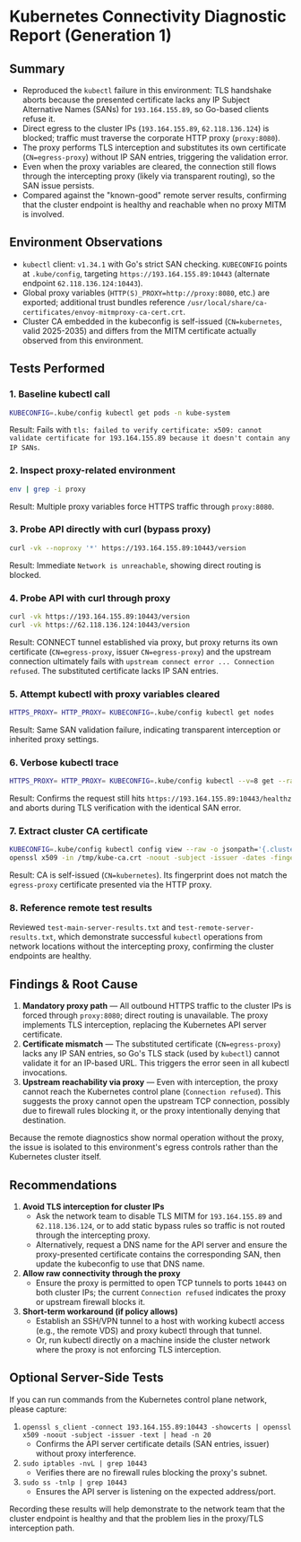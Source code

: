 # Kubernetes Connectivity Diagnostic Report (Generation 1)

## Summary
- Reproduced the `kubectl` failure in this environment: TLS handshake aborts because the presented certificate lacks any IP Subject Alternative Names (SANs) for `193.164.155.89`, so Go-based clients refuse it.
- Direct egress to the cluster IPs (`193.164.155.89`, `62.118.136.124`) is blocked; traffic must traverse the corporate HTTP proxy (`proxy:8080`).
- The proxy performs TLS interception and substitutes its own certificate (`CN=egress-proxy`) without IP SAN entries, triggering the validation error.
- Even when the proxy variables are cleared, the connection still flows through the intercepting proxy (likely via transparent routing), so the SAN issue persists.
- Compared against the "known-good" remote server results, confirming that the cluster endpoint is healthy and reachable when no proxy MITM is involved.

## Environment Observations
- `kubectl` client: `v1.34.1` with Go's strict SAN checking. `KUBECONFIG` points at `.kube/config`, targeting `https://193.164.155.89:10443` (alternate endpoint `62.118.136.124:10443`).
- Global proxy variables (`HTTP(S)_PROXY=http://proxy:8080`, etc.) are exported; additional trust bundles reference `/usr/local/share/ca-certificates/envoy-mitmproxy-ca-cert.crt`.
- Cluster CA embedded in the kubeconfig is self-issued (`CN=kubernetes`, valid 2025-2035) and differs from the MITM certificate actually observed from this environment.

## Tests Performed

### 1. Baseline kubectl call
```bash
KUBECONFIG=.kube/config kubectl get pods -n kube-system
```
Result: Fails with `tls: failed to verify certificate: x509: cannot validate certificate for 193.164.155.89 because it doesn't contain any IP SANs`.

### 2. Inspect proxy-related environment
```bash
env | grep -i proxy
```
Result: Multiple proxy variables force HTTPS traffic through `proxy:8080`.

### 3. Probe API directly with curl (bypass proxy)
```bash
curl -vk --noproxy '*' https://193.164.155.89:10443/version
```
Result: Immediate `Network is unreachable`, showing direct routing is blocked.

### 4. Probe API with curl through proxy
```bash
curl -vk https://193.164.155.89:10443/version
curl -vk https://62.118.136.124:10443/version
```
Result: CONNECT tunnel established via proxy, but proxy returns its own certificate (`CN=egress-proxy`, issuer `CN=egress-proxy`) and the upstream connection ultimately fails with `upstream connect error ... Connection refused`. The substituted certificate lacks IP SAN entries.

### 5. Attempt kubectl with proxy variables cleared
```bash
HTTPS_PROXY= HTTP_PROXY= KUBECONFIG=.kube/config kubectl get nodes
```
Result: Same SAN validation failure, indicating transparent interception or inherited proxy settings.

### 6. Verbose kubectl trace
```bash
HTTPS_PROXY= HTTP_PROXY= KUBECONFIG=.kube/config kubectl --v=8 get --raw /healthz
```
Result: Confirms the request still hits `https://193.164.155.89:10443/healthz` and aborts during TLS verification with the identical SAN error.

### 7. Extract cluster CA certificate
```bash
KUBECONFIG=.kube/config kubectl config view --raw -o jsonpath='{.clusters[0].cluster.certificate-authority-data}' | base64 -d > /tmp/kube-ca.crt
openssl x509 -in /tmp/kube-ca.crt -noout -subject -issuer -dates -fingerprint -sha256
```
Result: CA is self-issued (`CN=kubernetes`). Its fingerprint does not match the `egress-proxy` certificate presented via the HTTP proxy.

### 8. Reference remote test results
Reviewed `test-main-server-results.txt` and `test-remote-server-results.txt`, which demonstrate successful `kubectl` operations from network locations without the intercepting proxy, confirming the cluster endpoints are healthy.

## Findings & Root Cause
1. **Mandatory proxy path** — All outbound HTTPS traffic to the cluster IPs is forced through `proxy:8080`; direct routing is unavailable. The proxy implements TLS interception, replacing the Kubernetes API server certificate.
2. **Certificate mismatch** — The substituted certificate (`CN=egress-proxy`) lacks any IP SAN entries, so Go's TLS stack (used by `kubectl`) cannot validate it for an IP-based URL. This triggers the error seen in all kubectl invocations.
3. **Upstream reachability via proxy** — Even with interception, the proxy cannot reach the Kubernetes control plane (`Connection refused`). This suggests the proxy cannot open the upstream TCP connection, possibly due to firewall rules blocking it, or the proxy intentionally denying that destination.

Because the remote diagnostics show normal operation without the proxy, the issue is isolated to this environment's egress controls rather than the Kubernetes cluster itself.

## Recommendations
1. **Avoid TLS interception for cluster IPs**
   - Ask the network team to disable TLS MITM for `193.164.155.89` and `62.118.136.124`, or to add static bypass rules so traffic is not routed through the intercepting proxy.
   - Alternatively, request a DNS name for the API server and ensure the proxy-presented certificate contains the corresponding SAN, then update the kubeconfig to use that DNS name.
2. **Allow raw connectivity through the proxy**
   - Ensure the proxy is permitted to open TCP tunnels to ports `10443` on both cluster IPs; the current `Connection refused` indicates the proxy or upstream firewall blocks it.
3. **Short-term workaround (if policy allows)**
   - Establish an SSH/VPN tunnel to a host with working kubectl access (e.g., the remote VDS) and proxy kubectl through that tunnel.
   - Or, run kubectl directly on a machine inside the cluster network where the proxy is not enforcing TLS interception.

## Optional Server-Side Tests
If you can run commands from the Kubernetes control plane network, please capture:
1. `openssl s_client -connect 193.164.155.89:10443 -showcerts | openssl x509 -noout -subject -issuer -text | head -n 20`
   - Confirms the API server certificate details (SAN entries, issuer) without proxy interference.
2. `sudo iptables -nvL | grep 10443`
   - Verifies there are no firewall rules blocking the proxy's subnet.
3. `sudo ss -tnlp | grep 10443`
   - Ensures the API server is listening on the expected address/port.

Recording these results will help demonstrate to the network team that the cluster endpoint is healthy and that the problem lies in the proxy/TLS interception path.

